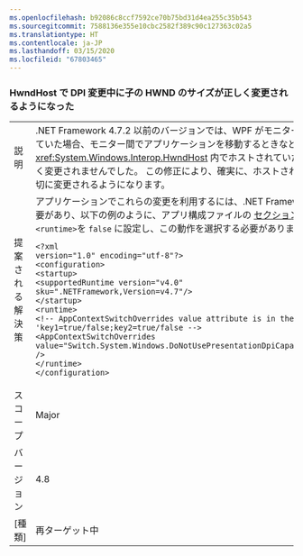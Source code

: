 ```yaml
---
ms.openlocfilehash: b92086c8ccf7592ce70b75bd31d4ea255c35b543
ms.sourcegitcommit: 7588136e355e10cbc2582f389c90c127363c02a5
ms.translationtype: HT
ms.contentlocale: ja-JP
ms.lasthandoff: 03/15/2020
ms.locfileid: "67803465"
---
```

### <a name="hwndhost-now-correctly-resizes-child-hwnd-during-dpi-changes"></a>HwndHost で DPI 変更中に子の HWND のサイズが正しく変更されるようになった

|   |   |
|---|---|
|説明|.NET Framework 4.7.2 以前のバージョンでは、WPF がモニターごとの認識モードで実行されていた場合、モニター間でアプリケーションを移動するときなど、DPI の変更後に、<xref:System.Windows.Interop.HwndHost> 内でホストされていたコントロールのサイズが正しく変更されませんでした。 この修正により、確実に、ホストされるコントロールのサイズが適切に変更されるようになります。|
|提案される解決策|アプリケーションでこれらの変更を利用するには、.NET Framework 4.7.2 以降で実行する必要があり、以下の例のように、アプリ構成ファイルの [ セクションの次の ](https://docs.microsoft.com/dotnet/framework/configure-apps/file-schema/runtime/appcontextswitchoverrides-element)AppContext スイッチ<code>&lt;runtime&gt;</code>を <code>false</code> に設定し、この動作を選択する必要があります。<pre><code class="lang-xml">&lt;?xml version=&quot;1.0&quot; encoding=&quot;utf-8&quot;?&gt;&#13;&#10;&lt;configuration&gt;&#13;&#10;&lt;startup&gt;&#13;&#10;&lt;supportedRuntime version=&quot;v4.0&quot; sku=&quot;.NETFramework,Version=v4.7&quot;/&gt;&#13;&#10;&lt;/startup&gt;&#13;&#10;&lt;runtime&gt;&#13;&#10;&lt;!-- AppContextSwitchOverrides value attribute is in the form of &#39;key1=true/false;key2=true/false  --&gt;&#13;&#10;&lt;AppContextSwitchOverrides value=&quot;Switch.System.Windows.DoNotUsePresentationDpiCapabilityTier2OrGreater=false&quot; /&gt;&#13;&#10;&lt;/runtime&gt;&#13;&#10;&lt;/configuration&gt;&#13;&#10;</code></pre>|
|スコープ|Major|
|バージョン|4.8|
|[種類]|再ターゲット中|
